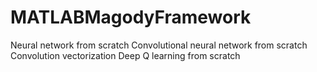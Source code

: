 # MATLABMagodyFramework
Neural network from scratch
Convolutional neural network from scratch
Convolution vectorization
Deep Q learning from scratch
